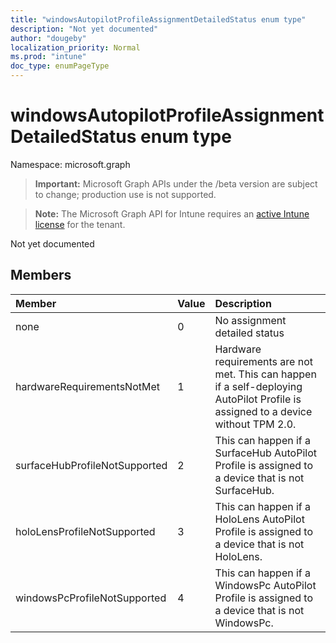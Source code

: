```yaml
---
title: "windowsAutopilotProfileAssignmentDetailedStatus enum type"
description: "Not yet documented"
author: "dougeby"
localization_priority: Normal
ms.prod: "intune"
doc_type: enumPageType
---
```


# windowsAutopilotProfileAssignmentDetailedStatus enum type

Namespace: microsoft.graph

> **Important:** Microsoft Graph APIs under the /beta version are subject to change; production use is not supported.

> **Note:** The Microsoft Graph API for Intune requires an [active Intune license](https://go.microsoft.com/fwlink/?linkid=839381) for the tenant.

Not yet documented

## Members
|Member|Value|Description|
|:---|:---|:---|
|none|0|No assignment detailed status|
|hardwareRequirementsNotMet|1|Hardware requirements are not met. This can happen if a self-deploying AutoPilot Profile is assigned to a device without TPM 2.0.|
|surfaceHubProfileNotSupported|2|This can happen if a SurfaceHub AutoPilot Profile is assigned to a device that is not SurfaceHub.|
|holoLensProfileNotSupported|3|This can happen if a HoloLens AutoPilot Profile is assigned to a device that is not HoloLens.|
|windowsPcProfileNotSupported|4|This can happen if a WindowsPc AutoPilot Profile is assigned to a device that is not WindowsPc.|





